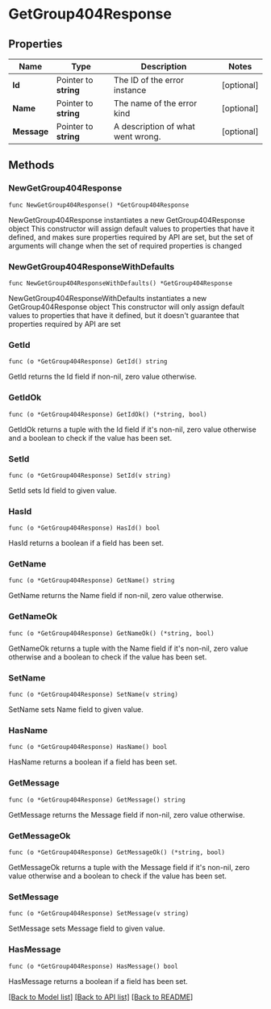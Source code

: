 # GetGroup404Response

## Properties

Name | Type | Description | Notes
------------ | ------------- | ------------- | -------------
**Id** | Pointer to **string** | The ID of the error instance | [optional] 
**Name** | Pointer to **string** | The name of the error kind | [optional] 
**Message** | Pointer to **string** | A description of what went wrong. | [optional] 

## Methods

### NewGetGroup404Response

`func NewGetGroup404Response() *GetGroup404Response`

NewGetGroup404Response instantiates a new GetGroup404Response object
This constructor will assign default values to properties that have it defined,
and makes sure properties required by API are set, but the set of arguments
will change when the set of required properties is changed

### NewGetGroup404ResponseWithDefaults

`func NewGetGroup404ResponseWithDefaults() *GetGroup404Response`

NewGetGroup404ResponseWithDefaults instantiates a new GetGroup404Response object
This constructor will only assign default values to properties that have it defined,
but it doesn't guarantee that properties required by API are set

### GetId

`func (o *GetGroup404Response) GetId() string`

GetId returns the Id field if non-nil, zero value otherwise.

### GetIdOk

`func (o *GetGroup404Response) GetIdOk() (*string, bool)`

GetIdOk returns a tuple with the Id field if it's non-nil, zero value otherwise
and a boolean to check if the value has been set.

### SetId

`func (o *GetGroup404Response) SetId(v string)`

SetId sets Id field to given value.

### HasId

`func (o *GetGroup404Response) HasId() bool`

HasId returns a boolean if a field has been set.

### GetName

`func (o *GetGroup404Response) GetName() string`

GetName returns the Name field if non-nil, zero value otherwise.

### GetNameOk

`func (o *GetGroup404Response) GetNameOk() (*string, bool)`

GetNameOk returns a tuple with the Name field if it's non-nil, zero value otherwise
and a boolean to check if the value has been set.

### SetName

`func (o *GetGroup404Response) SetName(v string)`

SetName sets Name field to given value.

### HasName

`func (o *GetGroup404Response) HasName() bool`

HasName returns a boolean if a field has been set.

### GetMessage

`func (o *GetGroup404Response) GetMessage() string`

GetMessage returns the Message field if non-nil, zero value otherwise.

### GetMessageOk

`func (o *GetGroup404Response) GetMessageOk() (*string, bool)`

GetMessageOk returns a tuple with the Message field if it's non-nil, zero value otherwise
and a boolean to check if the value has been set.

### SetMessage

`func (o *GetGroup404Response) SetMessage(v string)`

SetMessage sets Message field to given value.

### HasMessage

`func (o *GetGroup404Response) HasMessage() bool`

HasMessage returns a boolean if a field has been set.


[[Back to Model list]](../README.md#documentation-for-models) [[Back to API list]](../README.md#documentation-for-api-endpoints) [[Back to README]](../README.md)


